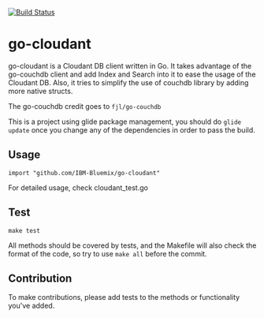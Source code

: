 [![Build Status](https://travis-ci.org/IBM-Bluemix/go-cloudant.svg?branch=master)](https://travis-ci.org/IBM-Bluemix/go-cloudant)

# go-cloudant

go-cloudant is a Cloudant DB client written in Go. It takes advantage 
of the go-couchdb client and add Index and Search into
it to ease the usage of the Cloudant DB. Also, it tries to simplify the 
use of couchdb library by adding more native structs.

The go-couchdb credit goes to `fjl/go-couchdb`

This is a project using glide package management, you should do `glide update`
once you change any of the dependencies in order to pass the build.

## Usage

    import "github.com/IBM-Bluemix/go-cloudant"

For detailed usage, check cloudant_test.go

## Test

    make test

All methods should be covered by tests, and the Makefile will also check
the format of the code, so try to use `make all` before the commit.

## Contribution
    
To make contributions, please add tests to the methods or functionality 
you've added.
